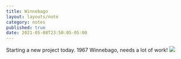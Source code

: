 ```yaml
---
title: Winnebago
layout: layouts/note
category: notes
published: true
date: 2021-05-08T23:50:05-05:00
---
```

Starting a new project today. 1967 Winnebago, needs a lot of work!
![](https://timculverhouse.com/assets/img/IMG_0556.jpeg)